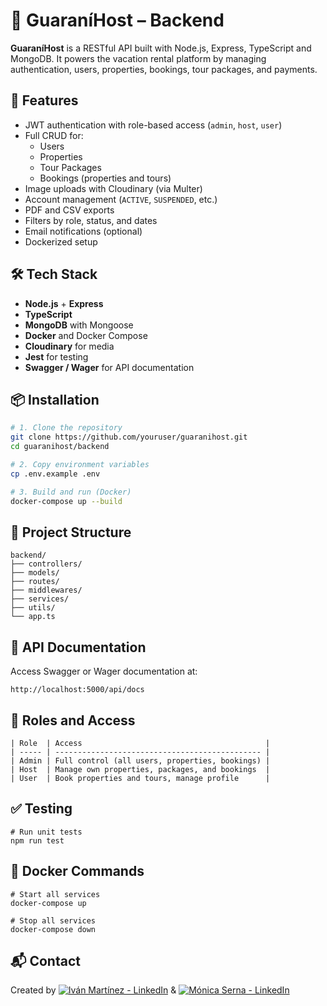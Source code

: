 # 🏡 GuaraníHost – Backend

**GuaraníHost** is a RESTful API built with Node.js, Express, TypeScript and MongoDB. It powers the vacation rental platform by managing authentication, users, properties, bookings, tour packages, and payments.

## 🚀 Features

- JWT authentication with role-based access (`admin`, `host`, `user`)
- Full CRUD for:
  - Users
  - Properties
  - Tour Packages
  - Bookings (properties and tours)
- Image uploads with Cloudinary (via Multer)
- Account management (`ACTIVE`, `SUSPENDED`, etc.)
- PDF and CSV exports
- Filters by role, status, and dates
- Email notifications (optional)
- Dockerized setup

## 🛠️ Tech Stack

- **Node.js** + **Express**
- **TypeScript**
- **MongoDB** with Mongoose
- **Docker** and Docker Compose
- **Cloudinary** for media
- **Jest** for testing
- **Swagger / Wager** for API documentation

## 📦 Installation

```bash
# 1. Clone the repository
git clone https://github.com/youruser/guaranihost.git
cd guaranihost/backend

# 2. Copy environment variables
cp .env.example .env

# 3. Build and run (Docker)
docker-compose up --build
```

## 📂 Project Structure

```
backend/
├── controllers/
├── models/
├── routes/
├── middlewares/
├── services/
├── utils/
└── app.ts
```
## 📄 API Documentation

Access Swagger or Wager documentation at:
```
http://localhost:5000/api/docs
```

## 🔐 Roles and Access

```
| Role  | Access                                         |
| ----- | ---------------------------------------------- |
| Admin | Full control (all users, properties, bookings) |
| Host  | Manage own properties, packages, and bookings  |
| User  | Book properties and tours, manage profile      |
```

## ✅ Testing

```
# Run unit tests
npm run test
```

## 🐳 Docker Commands

```
# Start all services
docker-compose up

# Stop all services
docker-compose down
```

## 📬 Contact

Created by 
[![Iván Martínez - LinkedIn](https://img.shields.io/badge/Iván%20Martínez-LinkedIn-0A66C2?style=for-the-badge&logo=linkedin&logoColor=white)](https://www.linkedin.com/in/iv%C3%A1n-mart%C3%ADnez-s%C3%A1nchez/)
&  [![Mónica Serna - LinkedIn](https://img.shields.io/badge/Mónica%20Serna-LinkedIn-0A66C2?style=for-the-badge&logo=linkedin&logoColor=white)](https://www.linkedin.com/in/monicasernasantander/)




